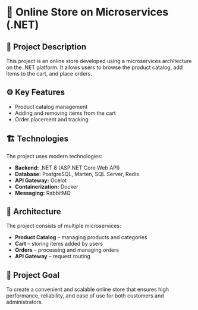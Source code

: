 # 🛒 Online Store on Microservices (.NET)

## 📌 Project Description
This project is an online store developed using a microservices architecture on the .NET platform. It allows users to browse the product catalog, add items to the cart, and place orders.

## ⚙️ Key Features
- Product catalog management
- Adding and removing items from the cart
- Order placement and tracking

## 🏗️ Technologies
The project uses modern technologies:
- **Backend:** .NET 8 (ASP.NET Core Web API)
- **Database:** PostgreSQL, Marten, SQL Server, Redis
- **API Gateway:** Ocelot
- **Containerization:** Docker
- **Messaging:** RabbitMQ

## 📂 Architecture
The project consists of multiple microservices:
- **Product Catalog** – managing products and categories
- **Cart** – storing items added by users
- **Orders** – processing and managing orders
- **API Gateway** – request routing

## 🎯 Project Goal
To create a convenient and scalable online store that ensures high performance, reliability, and ease of use for both customers and administrators.
